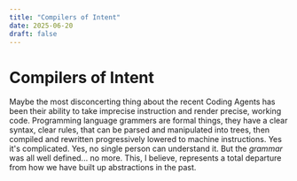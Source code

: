 ```yaml
---
title: "Compilers of Intent"
date: 2025-06-20
draft: false
---
```



# Compilers of Intent

Maybe the most disconcerting thing about the recent Coding Agents has been their ability to take imprecise instruction and render precise, working code. Programming language grammers are formal things, they have a clear syntax, clear rules, that can be parsed and manipulated into trees, then compiled and rewritten progressively lowered to machine instructions. Yes it's complicated. Yes, no single person can understand it. But the _grammar_ was all well defined... no more. This, I believe, represents a total departure from how we have built up abstractions in the past. 





